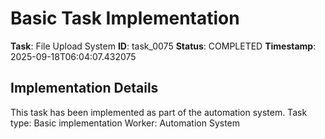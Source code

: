 # Basic Task Implementation

**Task**: File Upload System
**ID**: task_0075
**Status**: COMPLETED
**Timestamp**: 2025-09-18T06:04:07.432075

## Implementation Details

This task has been implemented as part of the automation system.
Task type: Basic implementation
Worker: Automation System
